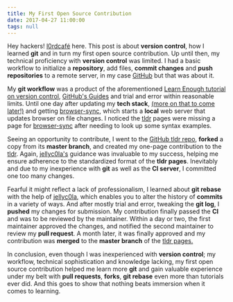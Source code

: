 ```yaml
---
title: My First Open Source Contribution
date: 2017-04-27 11:00:00
tags: null
---
```


Hey <span class="main__body__content__span">hackers!</span> [l0rdcafé](mailto:me@l0rdcafe.com) here. This post is about **version control**, how I learned **git** and in turn my first open source contribution. Up until then, my technical proficiency with **version control** was limited. I had a basic workflow to initialize a **repository**, add files, **commit changes** and **push repositories** to a remote server, in my case [GitHub](http://github.com) but that was about it.

My **git workflow** was a product of the aforementioned [Learn Enough tutorial on version control](https://www.learnenough.com/git-tutorial), [GitHub's Guides](https://guides.github.com/) and trial and error within reasonable limits. Until one day after updating my **tech stack**, [(more on that to come later!)](#newdev) and getting [browser-sync](http://browsersync.io/), which starts a **local** web server that updates browser on file changes. I noticed the [tldr](https://github.com/tldr-pages/tldr) pages were missing a page for [browser-sync](http://browsersync.io) after needing to look up some syntax examples.

Seeing an opportunity to contribute, I went to the [GitHub tldr repo](https://github.com/tldr-pages/tldr), **forked** a copy from its **master branch**, and created my one-page contribution to the [tldr](https://github.com/tldr-pages/tldr). Again, [jellyc0la's](https://github.com/jellyc0la) guidance was invaluable to my success, helping me ensure adherence to the standardized format of the **tldr pages**. Inevitably and due to my inexperience with **git** as well as the **CI server**, I committed one too many changes.

Fearful it might reflect a lack of professionalism, I learned about **git rebase** with the help of [jellyc0la](https://github.com/jellyc0la), which enables you to alter the history of **commits** in a variety of ways. And after mostly trial and error, tweaking the **git log**, I **pushed** my changes for submission. My contribution finally passed the **CI** and was to be reviewed by the maintainer. Within a day or two, the first maintainer approved the changes, and notified the second maintainer to review my **pull request**. A month later, it was finally approved and my contribution was **merged** to the **master branch** of the [tldr pages.](https://github.com/tldr-pages/tldr/blob/master/pages/common/browser-sync.md)

In conclusion, even though I was inexperienced with **version control**; my workflow, technical sophistication and knowledge lacking, my first open source contribution helped me learn more **git** and gain valuable experience under my belt with **pull requests**, **forks**, **git rebase** even more than tutorials ever did. And this goes to show that nothing beats immersion when it comes to learning.

